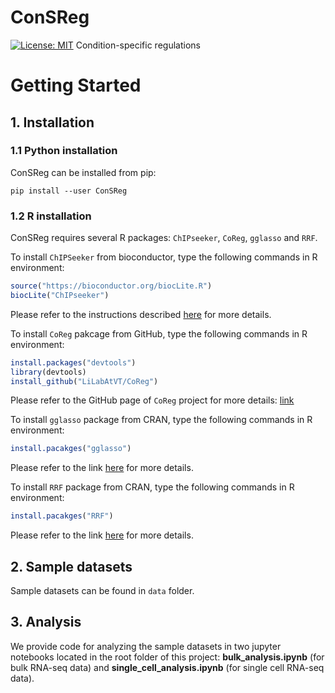 # ConSReg
[![License: MIT](https://img.shields.io/badge/License-MIT-yellow.svg)](https://opensource.org/licenses/MIT)
Condition-specific regulations

# Getting Started
## 1. Installation
### 1.1 Python installation
ConSReg can be installed from pip:
```shell
pip install --user ConSReg
```
### 1.2 R installation
ConSReg requires several R packages: `ChIPseeker`, `CoReg`, `gglasso` and `RRF`.

To install `ChIPSeeker` from bioconductor, type the following commands in R environment:
```R
source("https://bioconductor.org/biocLite.R")
biocLite("ChIPseeker")
```
Please refer to the instructions described [here](https://bioconductor.org/packages/release/bioc/html/ChIPseeker.html) for more details.

To install `CoReg` pakcage from GitHub, type the following commands in R environment:
```R
install.packages("devtools")
library(devtools)
install_github("LiLabAtVT/CoReg")
```
Please refer to the GitHub page of `CoReg` project for more details: 
[link](https://github.com/LiLabAtVT/CoReg)

To install `gglasso` package from CRAN, type the following commands in R environment:
```R
install.pacakges("gglasso")
```
Please refer to the link [here](https://cran.r-project.org/web/packages/gglasso/index.html) for more details.

To install `RRF` package from CRAN, type the following commands in R environment:
```R
install.pacakges("RRF")
```
Please refer to the link [here](https://cran.r-project.org/web/packages/RRF/index.html) for more details.

## 2. Sample datasets
Sample datasets can be found in `data` folder.

## 3. Analysis
We provide code for analyzing the sample datasets in two jupyter notebooks located in the root folder of this project: **bulk_analysis.ipynb** (for bulk RNA-seq data) and **single_cell_analysis.ipynb** (for single cell RNA-seq data).
